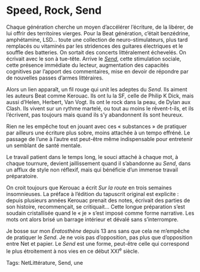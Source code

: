 # Speed, Rock, Send

Chaque génération cherche un moyen d’accélérer l’écriture, de la libérer, de lui offrir des territoires vierges. Pour la Beat génération, c’était benzédrine, amphétamine, LSD… toute une collection de neuro-stimulateurs, plus tard remplacés ou vitaminés par les stridences des guitares électriques et le souffle des batteries. On sortait des concerts littéralement échevelés. On écrivait avec le son à tue-tête. Arrive le [*Send*](http://blog.tcrouzet.com/2013/11/15/la-send-generation/), cette stimulation sociale, cette présence immédiate du lecteur, augmentation des capacités cognitives par l’apport des commentaires, mise en devoir de répondre par de nouvelles passes d’armes littéraires.

Alors un lien apparaît, un fil rouge qui unit les adeptes du *Send*. Ils aiment les auteurs Beat comme Kerouac. Ils ont lu la SF, celle de Philip K Dick, mais aussi d’Helen, Herbert, Van Vogt. Ils ont le rock dans la peau, de Dylan aux Clash. Ils vivent sur un rythme martelé, ou tout au moins le rêvent-t-ils, et ils l’écrivent, pas toujours mais quand ils s’y abandonnent ils sont heureux.

Rien ne les empêche tout en jouant avec ces « substances » de pratiquer par ailleurs une écriture plus sobre, moins attachée à un tempo effréné. Le passage de l’une à l’autre est peut-être même indispensable pour entretenir un semblant de santé mentale.

Le travail patient dans le temps long, le souci attaché à chaque mot, à chaque tournure, devient jaillissement quand il s’abandonne au *Send*, dans un afflux de style non réflexif, mais qui bénéficie d’un immense travail préparatoire.

On croit toujours que Kerouac a écrit *Sur la route* en trois semaines insomnieuses. La préface à l’édition du tapuscrit original est explicite : depuis plusieurs années Kerouac prenait des notes, écrivait des parties de son histoire, recommençait, se critiquait… Cette longue préparation s’est soudain cristallisée quand le « je » s’est imposé comme forme narrative. Les mots ont alors brisé un barrage intérieur et dévalé sans s’interrompre.

Je bosse sur mon *Ératosthène* depuis 13 ans sans que cela ne m’empêche de pratiquer le *Send*. Je ne vois pas d’opposition, pas plus que d’opposition entre Net et papier. Le *Send* est une forme, peut-être celle qui correspond le plus étroitement à nos vies en ce début XXI<sup>e</sup> siècle.

Tags: NetLittérature, Send, une